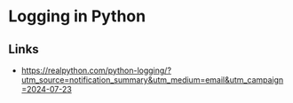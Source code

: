 # Logging in Python

## Links
- https://realpython.com/python-logging/?utm_source=notification_summary&utm_medium=email&utm_campaign=2024-07-23